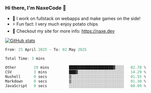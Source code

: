 ### Hi there, I'm NaxeCode 👋
- 🔭 I work on fullstack on webapps and make games on the side!
- ⚡ Fun fact: I very much enjoy potato chips
- 🔋 Checkout my site for more info: https://naxe.dev

[![GitHub stats](https://github-readme-stats.vercel.app/api?username=naxecode&theme=onedark)](https://naxe.dev)

<!--START_SECTION:waka-->

```csharp
From: 25 April 2025 - To: 02 May 2025

Total Time: 3 mins

Other        19 mins         ████████████████████▓░░░░   82.78 %
CSV          3 mins          ███▓░░░░░░░░░░░░░░░░░░░░░   14.29 %
Nushell      0 secs          ▒░░░░░░░░░░░░░░░░░░░░░░░░   01.55 %
Markdown     0 secs          ▒░░░░░░░░░░░░░░░░░░░░░░░░   01.30 %
JavaScript   0 secs          ░░░░░░░░░░░░░░░░░░░░░░░░░   00.09 %
```

<!--END_SECTION:waka-->



<!--
**NaxeCode/NaxeCode** is a ✨ _special_ ✨ repository because its `README.md` (this file) appears on your GitHub profile.

Here are some ideas to get you started:

- 🔭 I’m currently working on Web apps for indie games!
- 🌱 I’m currently mastering C#
- 👯 I’m looking to collaborate on ...
- 🤔 I’m looking for help with ...
- 💬 Ask me about ...
- 📫 How to reach me: ...
- 😄 Pronouns: ...
- ⚡ Fun fact: I love chips
-->
